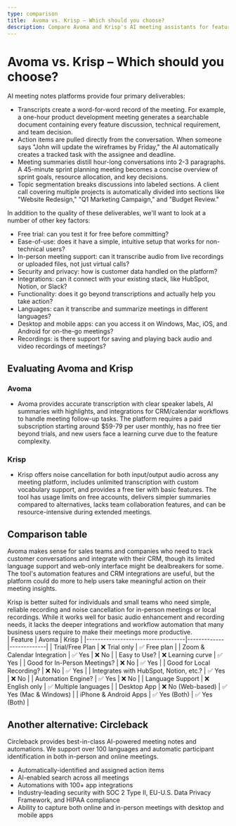 ```yaml
---
type: comparison
title:  Avoma vs. Krisp – Which should you choose?
description: Compare Avoma and Krisp's AI meeting assistants for features, pricing, and use cases. Plus, discover Circleback as an alternative solution for meeting management.
---
```


# Avoma vs. Krisp – Which should you choose?  
AI meeting notes platforms provide four primary deliverables:  
  
* Transcripts create a word-for-word record of the meeting. For example, a one-hour product development meeting generates a searchable document containing every feature discussion, technical requirement, and team decision.  
* Action items are pulled directly from the conversation. When someone says "John will update the wireframes by Friday," the AI automatically creates a tracked task with the assignee and deadline.  
* Meeting summaries distill hour-long conversations into 2-3 paragraphs. A 45-minute sprint planning meeting becomes a concise overview of sprint goals, resource allocation, and key decisions.  
* Topic segmentation breaks discussions into labeled sections. A client call covering multiple projects is automatically divided into sections like "Website Redesign," "Q1 Marketing Campaign," and "Budget Review."  
  
In addition to the quality of these deliverables, we'll want to look at a number of other key factors:  
  
* Free trial: can you test it for free before committing?  
* Ease-of-use: does it have a simple, intuitive setup that works for non-technical users?  
* In-person meeting support: can it transcribe audio from live recordings or uploaded files, not just virtual calls?  
* Security and privacy: how is customer data handled on the platform?  
* Integrations: can it connect with your existing stack, like HubSpot, Notion, or Slack?  
* Functionality: does it go beyond transcriptions and actually help you take action?  
* Languages: can it transcribe and summarize meetings in different languages?  
* Desktop and mobile apps: can you access it on Windows, Mac, iOS, and Android for on-the-go meetings?  
* Recordings: is there support for saving and playing back audio and video recordings of meetings?    
## Evaluating Avoma and Krisp  
### Avoma
* Avoma provides accurate transcription with clear speaker labels, AI summaries with highlights, and integrations for CRM/calendar workflows to handle meeting follow-up tasks. The platform requires a paid subscription starting around $59-79 per user monthly, has no free tier beyond trials, and new users face a learning curve due to the feature complexity.

### Krisp
* Krisp offers noise cancellation for both input/output audio across any meeting platform, includes unlimited transcription with custom vocabulary support, and provides a free tier with basic features. The tool has usage limits on free accounts, delivers simpler summaries compared to alternatives, lacks team collaboration features, and can be resource-intensive during extended meetings.  
## Comparison table    
Avoma makes sense for sales teams and companies who need to track customer conversations and integrate with their CRM, though its limited language support and web-only interface might be dealbreakers for some. The tool's automation features and CRM integrations are useful, but the platform could do more to help users take meaningful action on their meeting insights.

Krisp is better suited for individuals and small teams who need simple, reliable recording and noise cancellation for in-person meetings or local recordings. While it works well for basic audio enhancement and recording needs, it lacks the deeper integrations and workflow automation that many business users require to make their meetings more productive.  
| Feature                           | Avoma       | Krisp       |
|-----------------------------------|-------------|-------------|
| Trial/Free Plan                   | ❌ Trial only | ✅ Free plan |
| Zoom & Calendar Integration        | ✅ Yes       | ❌ No        |
| Easy to Use?                       | ❌ Learning curve | ✅ Yes    |
| Good for In-Person Meetings?       | ❌ No        | ✅ Yes       |
| Good for Local Recording?          | ❌ No        | ✅ Yes       |
| Integrates with HubSpot, Notion, etc.? | ✅ Yes   | ❌ No        |
| Automation Engine?                 | ✅ Yes       | ❌ No        |
| Language Support                   | ❌ English only | ✅ Multiple languages |
| Desktop App                       | ❌ No (Web-based) | ✅ Yes (Mac & Windows) |
| iPhone & Android Apps              | ✅ Yes (Both) | ✅ Yes (Both) |  
## Another alternative: Circleback  
Circleback provides best-in-class AI-powered meeting notes and automations. We support over 100 languages and automatic participant identification in both in-person and online meetings.  
  
* Automatically-identified and assigned action items  
* AI-enabled search across all meetings  
* Automations with 100+ app integrations  
* Industry-leading security with SOC 2 Type II, EU-U.S. Data Privacy Framework, and HIPAA compliance  
* Ability to capture both online and in-person meetings with desktop and mobile apps  